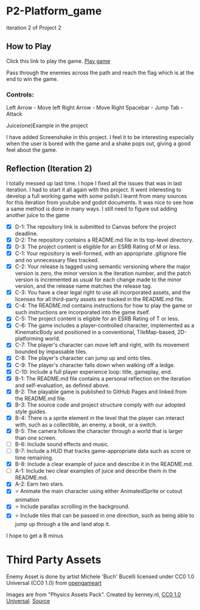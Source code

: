 # P2-Platform_game
iteration 2 of Project 2


## How to Play

Click this link to play the game. [Play game](https://bsu-cs315.github.io/P2-Platform_game/)

Pass through the enemies across the path and reach the flag which is at the end to win the game.

### Controls:

Left Arrow - Move left
Right Arrow - Move Right
Spacebar - Jump
Tab - Attack

Juice(one)Example in the project

I have added Screenshake in this project. I feel it to be interesting especially when the user is bored with the game and a shake pops out, giving a good
feel about the game. 

## Reflection (Iteration 2)

I totally messed up last time. I hope I fixed all the issues that was  in last iteration. I had to start it all again with this project.
It went interesting to develop a full working game with some polish.I learnt from many sources for this iteration from youtube and godot documents.
It was nice to see how a same method is done in many ways. I still need to figure out adding another juice to the game

- [x] D-1: The repository link is submitted to Canvas before the project deadline.
- [x] D-2: The repository contains a README.md file in its top-level directory.
- [x] D-3: The project content is eligible for an ESRB Rating of M or less.
- [x] C-1: Your repository is well-formed, with an appropriate .gitignore file and no unnecessary files tracked.
- [x] C-2: Your release is tagged using semantic versioning where the major version is zero, the minor version is the iteration number, and the patch version is incremented as usual for each change made to the minor version, and the release name matches the release tag.
- [x] C-3: You have a clear legal right to use all incorporated assets, and the licenses for all third-party assets are tracked in the README.md file.
- [x] C-4: The README.md contains instructions for how to play the game or such instructions are incorporated into the game itself.
- [x] C-5: The project content is eligible for an ESRB Rating of T or less.
- [x] C-6: The game includes a player-controlled character, implemented as a KinematicBody and positioned in a conventional, TileMap-based, 2D-platforming world.
- [x] C-7: The player's character can move left and right, with its movement bounded by impassable tiles.
- [x] C-8: The player's character can jump up and onto tiles.
- [x] C-9: The player's character falls down when walking off a ledge.
- [x] C-10: Include a full player experience loop: title, gameplay, end.
- [x] B-1: The README.md file contains a personal reflection on the iteration and self-evaluation, as defined above.
- [x] B-2: The playable game is published to GitHub Pages and linked from the README.md file.
- [x] B-3: The source code and project structure comply with our adopted style guides.
- [x] B-4: There is a sprite element in the level that the player can interact with, such as a collectible, an enemy, a book, or a switch.
- [x] B-5: The camera follows the character through a world that is larger than one screen.
- [ ]  B-6: Include sound effects and music.
- [ ] B-7: Include a HUD that tracks game-appropriate data such as score or time remaining.
- [x] B-8: Include a clear example of juice and describe it in the README.md.
- [ ] A-1: Include two clear examples of juice and describe them in the README.md.
- [x] A-2: Earn two stars.
- [x] ⭐ Animate the main character using either AnimatedSprite or cutout animation
- [x] ⭐ Include parallax scrolling in the background.
- [x] ⭐ Include tiles that can be passed in one direction, such as being able to jump up through a tile and land atop it.

I hope to get a B minus

# Third Party Assets

Enemy Asset is done by artist Michele 'Buch' Bucelli licensed under CC0 1.0 Universal (CC0 1.0) from [opengameart](https://opengameart.org/users/buch)

Images are from "Physics Assets Pack". Created by kenney.nl,
[CC0 1.0 Universal](https://creativecommons.org/publicdomain/zero/1.0/). [Source](https://www.kenney.nl/assets/physics-assets)


